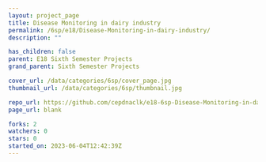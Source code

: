 ```yaml
---
layout: project_page
title: Disease Monitoring in dairy industry
permalink: /6sp/e18/Disease-Monitoring-in-dairy-industry/
description: ""

has_children: false
parent: E18 Sixth Semester Projects
grand_parent: Sixth Semester Projects

cover_url: /data/categories/6sp/cover_page.jpg
thumbnail_url: /data/categories/6sp/thumbnail.jpg

repo_url: https://github.com/cepdnaclk/e18-6sp-Disease-Monitoring-in-dairy-industry
page_url: blank

forks: 2
watchers: 0
stars: 0
started_on: 2023-06-04T12:42:39Z
---
```



